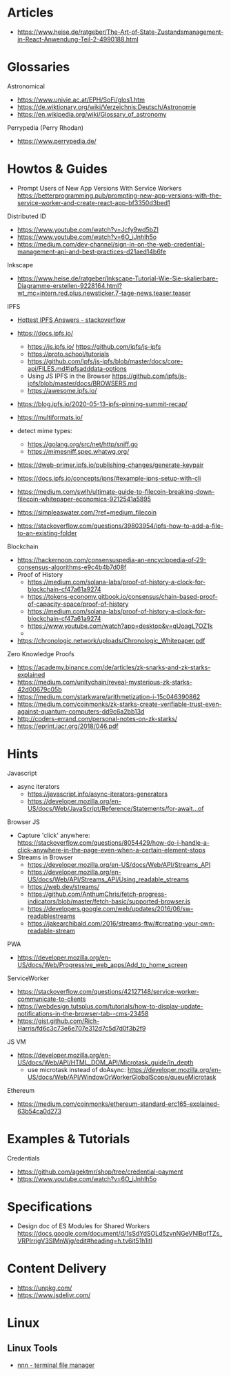 # Articles

- https://www.heise.de/ratgeber/The-Art-of-State-Zustandsmanagement-in-React-Anwendung-Teil-2-4990188.html

# Glossaries

Astronomical
- https://www.univie.ac.at/EPH/SoFi/glos1.htm
- https://de.wiktionary.org/wiki/Verzeichnis:Deutsch/Astronomie
- https://en.wikipedia.org/wiki/Glossary_of_astronomy

Perrypedia (Perry Rhodan)
- https://www.perrypedia.de/

# Howtos & Guides

- Prompt Users of New App Versions With Service Workers https://betterprogramming.pub/prompting-new-app-versions-with-the-service-worker-and-create-react-app-bf3350d3bed1

Distributed ID
- https://www.youtube.com/watch?v=Jcfy9wd5bZI
- https://www.youtube.com/watch?v=6O_iJnhIh5o
- https://medium.com/dev-channel/sign-in-on-the-web-credential-management-api-and-best-practices-d21aed14b6fe

Inkscape
- https://www.heise.de/ratgeber/Inkscape-Tutorial-Wie-Sie-skalierbare-Diagramme-erstellen-9228164.html?wt_mc=intern.red.plus.newsticker.7-tage-news.teaser.teaser

IPFS
- [Hottest IPFS Answers - stackoverflow](https://stackoverflow.com/tags/ipfs/hot?filter=year)
- https://docs.ipfs.io/
    - https://js.ipfs.io/   https://github.com/ipfs/js-ipfs
    - https://proto.school/tutorials 
    - https://github.com/ipfs/js-ipfs/blob/master/docs/core-api/FILES.md#ipfsadddata-options
    - Using JS IPFS in the Browser https://github.com/ipfs/js-ipfs/blob/master/docs/BROWSERS.md
    - https://awesome.ipfs.io/
- https://blog.ipfs.io/2020-05-13-ipfs-pinning-summit-recap/
- https://multiformats.io/

- detect mime types:
    - https://golang.org/src/net/http/sniff.go
    - https://mimesniff.spec.whatwg.org/
    
- https://dweb-primer.ipfs.io/publishing-changes/generate-keypair
- https://docs.ipfs.io/concepts/ipns/#example-ipns-setup-with-cli
- https://medium.com/swlh/ultimate-guide-to-filecoin-breaking-down-filecoin-whitepaper-economics-9212541a5895
- https://simpleaswater.com/?ref=medium_filecoin
- https://stackoverflow.com/questions/39803954/ipfs-how-to-add-a-file-to-an-existing-folder

Blockchain
- https://hackernoon.com/consensuspedia-an-encyclopedia-of-29-consensus-algorithms-e9c4b4b7d08f
- Proof of History
    - https://medium.com/solana-labs/proof-of-history-a-clock-for-blockchain-cf47a61a9274
    - https://tokens-economy.gitbook.io/consensus/chain-based-proof-of-capacity-space/proof-of-history
    - https://medium.com/solana-labs/proof-of-history-a-clock-for-blockchain-cf47a61a9274
    - https://www.youtube.com/watch?app=desktop&v=qUoagL7OZ1k
    - 
- https://chronologic.network/uploads/Chronologic_Whitepaper.pdf

Zero Knowledge Proofs
- https://academy.binance.com/de/articles/zk-snarks-and-zk-starks-explained
- https://medium.com/unitychain/reveal-mysterious-zk-starks-42d00679c05b
- https://medium.com/starkware/arithmetization-i-15c046390862
- https://medium.com/coinmonks/zk-starks-create-verifiable-trust-even-against-quantum-computers-dd9c6a2bb13d
- http://coders-errand.com/personal-notes-on-zk-starks/
- https://eprint.iacr.org/2018/046.pdf

# Hints

Javascript
- async iterators
    - https://javascript.info/async-iterators-generators
    - https://developer.mozilla.org/en-US/docs/Web/JavaScript/Reference/Statements/for-await...of

Browser JS
- Capture 'click' anywhere: https://stackoverflow.com/questions/8054429/how-do-i-handle-a-click-anywhere-in-the-page-even-when-a-certain-element-stops
- Streams in Browser
    - https://developer.mozilla.org/en-US/docs/Web/API/Streams_API
    - https://developer.mozilla.org/en-US/docs/Web/API/Streams_API/Using_readable_streams
    - https://web.dev/streams/
    - https://github.com/AnthumChris/fetch-progress-indicators/blob/master/fetch-basic/supported-browser.js
    - https://developers.google.com/web/updates/2016/06/sw-readablestreams
    - https://jakearchibald.com/2016/streams-ftw/#creating-your-own-readable-stream

PWA
- https://developer.mozilla.org/en-US/docs/Web/Progressive_web_apps/Add_to_home_screen

ServiceWorker
- https://stackoverflow.com/questions/42127148/service-worker-communicate-to-clients
- https://webdesign.tutsplus.com/tutorials/how-to-display-update-notifications-in-the-browser-tab--cms-23458
- https://gist.github.com/Rich-Harris/fd6c3c73e6e707e312d7c5d7d0f3b2f9

JS VM
- https://developer.mozilla.org/en-US/docs/Web/API/HTML_DOM_API/Microtask_guide/In_depth
    - use microtask instead of doAsync: https://developer.mozilla.org/en-US/docs/Web/API/WindowOrWorkerGlobalScope/queueMicrotask

Ethereum
- https://medium.com/coinmonks/ethereum-standard-erc165-explained-63b54ca0d273

# Examples & Tutorials

Credentials
- https://github.com/agektmr/shop/tree/credential-payment
- https://www.youtube.com/watch?v=6O_iJnhIh5o

# Specifications

- Design doc of ES Modules for Shared Workers   https://docs.google.com/document/d/1sSdYdSOLd5zvnNGeVNlBqfTZs_VRPIrrigV3SlMnWjg/edit#heading=h.tv6it51h1itl

# Content Delivery

- https://unpkg.com/
- https://www.jsdelivr.com/

# Linux

## Linux Tools

- [nnn -  terminal file manager](https://github.com/jarun/nnn)
